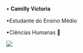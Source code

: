 • 𝐂𝐚𝐦𝐢𝐥𝐥𝐲 𝐕𝐢𝐜𝐭𝐨𝐫𝐢𝐚

•Estudante do Ensino Médio 

•Ciências Humanas 📔 


![](https://i.pinimg.com/originals/a1/22/6b/a1226b25b2a64dd40707f72e3d70439f.gif)
